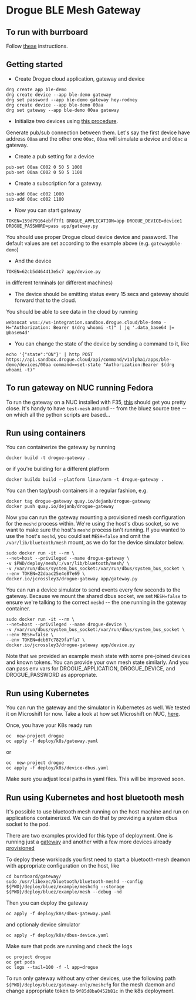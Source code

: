 # Drogue BLE Mesh Gateway

## To run with burrboard

Follow [these](docs/burrboard.md) instructions.

## Getting started

* Create Drogue cloud application, gateway and device

```
drg create app ble-demo
drg create device --app ble-demo gateway
drg set password --app ble-demo gateway hey-rodney
drg create device --app ble-demo 00aa
drg set gateway --app ble-demo 00aa gateway
```

* Initialize two devices using [this procedure](docs/mesh.md).

Generate pub/sub connection between them. Let's say the first device have address `00aa` and the other one `00ac`, `00aa` will simulate a device and `00ac` a gateway.

* Create a pub setting for a device

```
pub-set 00aa C002 0 50 5 1000
pub-set 00aa C002 0 50 5 1100
```

* Create a subscription for a gateway.

```
sub-add 00ac c002 1000
sub-add 00ac c002 1100

```

* Now you can start gateway

```
TOKEN=159d79164ebff7f1 DROGUE_APPLICATION=app DROGUE_DEVICE=device1 DROGUE_PASSWORD=pass app/gateway.py
```
You should use proper Drogue cloud device device and password. The default values are set according to the example above (e.g. `gateway@ble-demo`)

* And the device

```
TOKEN=62cb5d464413e5c7 app/device.py
```
in different terminals (or different machines)

* The device should be emitting status every 15 secs and gateway should forward that to the cloud.

You should be able to see data in the cloud by running

```
websocat wss://ws-integration.sandbox.drogue.cloud/ble-demo -H="Authorization: Bearer $(drg whoami -t)" | jq '.data_base64 |= @base64d'
```

* You can change the state of the device by sending a command to it, like

```
echo '{"state":"ON"}' | http POST https://api.sandbox.drogue.cloud/api/command/v1alpha1/apps/ble-demo/devices/00aa command==set-state "Authorization:Bearer $(drg whoami -t)"
```

## To run gateway on NUC running Fedora

To run the gateway on a NUC installed with F35, [this](docs/nuc.md) should
get you pretty close. It's handy to have `test-mesh` around -- from
the bluez source tree -- on which all the python scripts are based...

## Run using containers

You can containerize the gateway by running

```
docker build -t drogue-gateway .
```

or if you're building for a different platform

```
docker buildx build --platform linux/arm -t drogue-gateway .
```

You can then tag/push containers in a regular fashion, e.g.

```
docker tag drogue-gateway quay.io/dejanb/drogue-gateway
docker push quay.io/dejanb/drogue-gateway
```

Now you can run the gateway mounting a provisioned mesh configuration
for the `meshd` process within. We're using the host's dbus socket, so
we want to make sure the host's `meshd` process isn't running. If you
wanted to use the host's `meshd`, you could set `MESH=false` and omit
the `/var/lib/bluetooth/mesh` mount, as we do for the device simulator
below.

```
sudo docker run -it --rm \
--net=host --privileged --name drogue-gateway \
-v $PWD/deploy/mesh/:/var/lib/bluetooth/mesh/ \
-v /var/run/dbus/system_bus_socket:/var/run/dbus/system_bus_socket \
--env TOKEN=22daac25e4e87e69 \
docker.io/jcrossley3/drogue-gateway app/gateway.py
```

You can run a device simulator to send events every few seconds to the
gateway. Because we mount the shared dbus socket, we set `MESH=false`
to ensure we're talking to the correct `meshd` -- the one running in
the gateway container.

```
sudo docker run -it --rm \
--net=host --privileged --name drogue-device \
-v /var/run/dbus/system_bus_socket:/var/run/dbus/system_bus_socket \
--env MESH=false \
--env TOKEN=dcb67c7829fa7fa7 \
docker.io/jcrossley3/drogue-gateway app/device.py
```

Note that we provided an example mesh state with some pre-joined
devices and known tokens. You can provide your own mesh state
similarly. And you can pass env vars for DROGUE_APPLICATION,
DROGUE_DEVICE, and DROGUE_PASSWORD as appropriate.

## Run using Kubernetes

You can run the gateway and the simulator in Kubernetes as well. We tested it on Microshift for now. Take a look at how set
Microshift on NUC, [here](docs/nuc.md#Microshift).

Once, you have your K8s ready run

```
oc  new-project drogue
oc apply -f deploy/k8s/gateway.yaml
```

or

```
oc  new-project drogue
oc apply -f deploy/k8s/device-dbus.yaml
```

Make sure you adjust local paths in yaml files. This will be improved soon.

## Run using Kubernetes and host bluetooth mesh

It's possible to use bluetooth mesh running on the host machine and run on applications containerized. We can do that by providing a system dbus socket to the pod.

There are two examples provided for this type of deployment. One is running just a [gateway](deploy/bluez/gateway-only/) and another with a few more devices already [provisioned](deploy/bluez/example/)

To deploy these workloads you first need to start a bluetooth-mesh deamon with appropriate configuration on the host, like

```
cd burrboard/gateway/
sudo /usr/libexec/bluetooth/bluetooth-meshd --config ${PWD}/deploy/bluez/example/meshcfg --storage ${PWD}/deploy/bluez/example/mesh --debug -nd
```

Then you can deploy the gateway

```
oc apply -f deploy/k8s/dbus-gateway.yaml
```

and optionaly device simulator

```
oc apply -f deploy/k8s/dbus-device.yaml
```

Make sure that pods are running and check the logs

```
oc project drogue
oc get pods
oc logs --tail=100 -f -l app=drogue
```

To run only gateway without any other devices, use the following path `${PWD}/deploy/bluez/gateway-only/meshcfg` for the mesh daemon and change appropriate token to `9f85d8ba0452b81c` in the k8s deployment.
